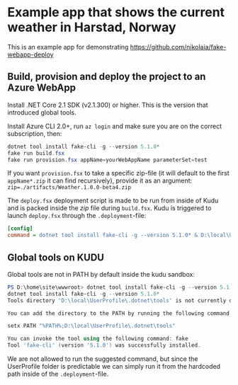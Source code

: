 # Example app that shows the current weather in Harstad, Norway

This is an example app for demonstrating https://github.com/nikolaia/fake-webapp-deploy 

## Build, provision and deploy the project to an Azure WebApp

Install .NET Core 2.1 SDK (v2.1.300) or higher. This is the version that introduced global tools.

Install Azure CLI 2.0+, run `az login` and make sure you are on the correct subscription, then:

```powershell
dotnet tool install fake-cli -g --version 5.1.0*
fake run build.fsx
fake run provision.fsx appName=yourWebAppName parameterSet=test
```

If you want `provision.fsx` to take a specific zip-file (it will default to the first `appName*.zip` it can find recursively), provide it as an argument: `zip=./artifacts/Weather.1.0.0-beta4.zip`

The `deploy.fsx` deployment script is made to be run from inside of Kudu and is packed inside the _zip_ file during `build.fsx`. Kudu is triggered to launch `deploy.fsx` through the `.deployment`-file:

```ini
[config]
command = dotnet tool install fake-cli -g --version 5.1.0* & D:\local\UserProfile\.dotnet\tools\fake run deploy.fsx stageFolder=app/
```

## Global tools on KUDU

Global tools are not in PATH by default inside the kudu sandbox:

```powershell
PS D:\home\site\wwwroot> dotnet tool install fake-cli -g --version 5.1.0*
dotnet tool install fake-cli -g --version 5.1.0*
Tools directory 'D:\local\UserProfile\.dotnet\tools' is not currently on the PATH environment variable.

You can add the directory to the PATH by running the following command:

setx PATH "%PATH%;D:\local\UserProfile\.dotnet\tools"

You can invoke the tool using the following command: fake
Tool 'fake-cli' (version '5.1.0') was successfully installed.
```

We are not allowed to run the suggested command, but since the UserProfile folder is predictable we can simply run it from the hardcoded path inside of the `.deployment`-file.
